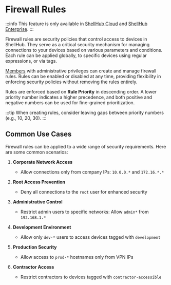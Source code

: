 # Firewall Rules

:::info
This feature is only available in [ShellHub Cloud](https://shellhub.io) and
[ShellHub Enterprise](https://www.shellhub.io/products/enterprise).
:::

Firewall rules are security policies that control access to devices in
ShellHub. They serve as a critical security mechanism for managing connections
to your devices based on various parameters and conditions. Each rule can be
applied globally, to specific devices using regular expressions, or via tags.

[Members](../settings/namespace/members/index.md) with administrative
privileges can create and manage firewall rules. Rules can be enabled or
disabled at any time, providing flexibility in enforcing security policies
without removing the rules entirely.

Rules are enforced based on **Rule Priority** in descending order. A lower
priority number indicates a higher precedence, and both positive and negative
numbers can be used for fine-grained prioritization.

:::tip
When creating rules, consider leaving gaps between priority numbers (e.g., 10,
20, 30).
:::

## Common Use Cases

Firewall rules can be applied to a wide range of security requirements. Here
are some common scenarios:

1. **Corporate Network Access**
   - Allow connections only from company IPs: `10.0.0.*` and `172.16.*.*`

2. **Root Access Prevention**
   - Deny all connections to the `root` user for enhanced security

3. **Administrative Control**
   - Restrict admin users to specific networks: Allow `admin*` from `192.168.1.*`

4. **Development Environment**
   - Allow only `dev-*` users to access devices tagged with `development`

5. **Production Security**
   - Allow access to `prod-*` hostnames only from VPN IPs

6. **Contractor Access**
   - Restrict contractors to devices tagged with `contractor-accessible`
